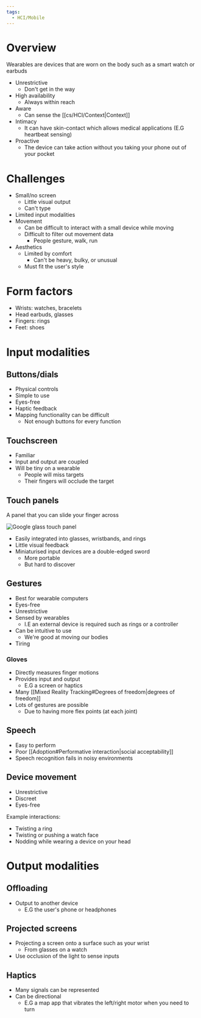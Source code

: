 ```yaml
---
tags:
  - HCI/Mobile
---
```

# Overview
Wearables are devices that are worn on the body such as a smart watch or earbuds

- Unrestrictive
	- Don't get in the way
- High availability
	- Always within reach
- Aware
	- Can sense the [[cs/HCI/Context|Context]]
- Intimacy
	- It can have skin-contact which allows medical applications (E.G heartbeat sensing)
- Proactive
	- The device can take action without you taking your phone out of your pocket

# Challenges
- Small/no screen
	- Little visual output
	- Can't type
- Limited input modalities
- Movement
	- Can be difficult to interact with a small device while moving
	- Difficult to filter out movement data
		- People gesture, walk, run
- Aesthetics
	- Limited by comfort
		- Can't be heavy, bulky, or unusual
	- Must fit the user's style

# Form factors
- Wrists: watches, bracelets
- Head earbuds, glasses
- Fingers: rings
- Feet: shoes

# Input modalities
## Buttons/dials
- Physical controls
- Simple to use
- Eyes-free
- Haptic feedback
- Mapping functionality can be difficult
	- Not enough buttons for every function

## Touchscreen
- Familiar
- Input and output are coupled
- Will be tiny on a wearable
	- People will miss targets
	- Their fingers will occlude the target

## Touch panels
A panel that you can slide your finger across

![Google glass touch panel](https://lh3.googleusercontent.com/proxy/OfW7QBg5SiZhEm2TYD8cYow2gk6BEIwagJ83sb8Vbhg0YX39NBaQhPkexW-soKCsoNjQzcmeoCM3ELIrrp2t-PKA7Oo8yriMGGVee9d6qQnDjz5GGCojdknsXcB1uB3paWGb269o4e1MnNi_gQ)

- Easily integrated into glasses, wristbands, and rings
- Little visual feedback
- Miniaturised input devices are a double-edged sword
	- More portable
	- But hard to discover

## Gestures
- Best for wearable computers
- Eyes-free
- Unrestrictive
- Sensed by wearables
	- I.E an external device is required such as rings or a controller
- Can be intuitive to use
	- We're good at moving our bodies
- Tiring

### Gloves
- Directly measures finger motions
- Provides input and output
	- E.G a screen or haptics
- Many [[Mixed Reality Tracking#Degrees of freedom|degrees of freedom]]
- Lots of gestures are possible
	- Due to having more flex points (at each joint)

## Speech
- Easy to perform
- Poor [[Adoption#Performative interaction|social acceptability]]
- Speech recognition fails in noisy environments

## Device movement
- Unrestrictive
- Discreet
- Eyes-free

Example interactions:
- Twisting a ring
- Twisting or pushing a watch face
- Nodding while wearing a device on your head

# Output modalities
## Offloading
- Output to another device
	- E.G the user's phone or headphones

## Projected screens
- Projecting a screen onto a surface such as your wrist
	- From glasses on a watch
- Use occlusion of the light to sense inputs

## Haptics
- Many signals can be represented
- Can be directional
	- E.G a map app that vibrates the left/right motor when you need to turn
